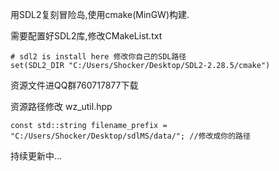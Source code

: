 用SDL2复刻冒险岛,使用cmake(MinGW)构建.

需要配置好SDL2库,修改CMakeList.txt
```
# sdl2 is install here 修改你自己的SDL路径
set(SDL2_DIR "C:/Users/Shocker/Desktop/SDL2-2.28.5/cmake")
````

资源文件进QQ群760717877下载

资源路径修改 wz_util.hpp
```
const std::string filename_prefix = "C:/Users/Shocker/Desktop/sdlMS/data/"; //修改成你的路径
```

持续更新中...
